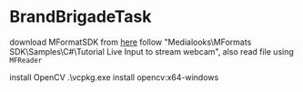 # BrandBrigadeTask
download MFormatSDK from [here](https://drive.google.com/uc?id=1X9HcQ7ufxpnooIKURK0OW-uUwXat_y1r&export=download)
follow "Medialooks\MFormats SDK\Samples\C#\Tutorial Live Input to stream webcam", also read file using `MFReader`

install OpenCV  .\vcpkg.exe install opencv:x64-windows
